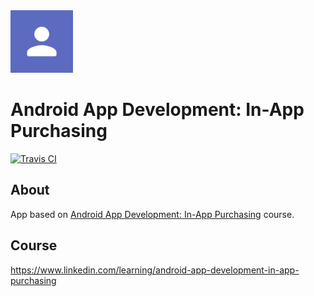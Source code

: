 <img src="media/logo/ic_app.png" height="100px" />

Android App Development: In-App Purchasing
=============

[![Travis CI](https://travis-ci.org/fartem/android-in-app-purchasing.svg?branch=master)](https://travis-ci.org/fartem/android-in-app-purchasing)

About
-------------

App based on [Android App Development: In-App Purchasing](https://www.linkedin.com/learning/android-app-development-in-app-purchasing) course.

Course
-------------

https://www.linkedin.com/learning/android-app-development-in-app-purchasing
